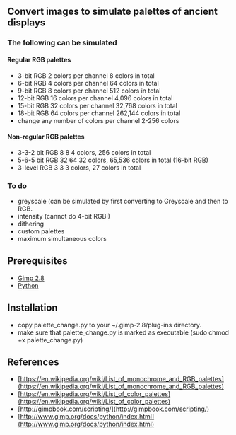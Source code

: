 ## Convert images to simulate palettes of ancient displays

### The following can be simulated
#### Regular RGB palettes
* 3-bit RGB 2 colors per channel 8 colors in total
* 6-bit RGB 4 colors per channel 64 colors in total
* 9-bit RGB 8 colors per channel 512 colors in total
* 12-bit RGB 16 colors per channel 4,096 colors in total
* 15-bit RGB 32 colors per channel 32,768 colors in total
* 18-bit RGB 64 colors per channel 262,144 colors in total
* change any number of colors per channel 2-256 colors

#### Non-regular RGB palettes
* 3-3-2 bit RGB 8 8 4 colors, 256 colors in total
* 5-6-5 bit RGB 32 64 32 colors, 65,536 colors in total (16-bit RGB)
* 3-level RGB 3 3 3 colors, 27 colors in total

### To do
* greyscale (can be simulated by first converting to Greyscale and then to RGB.
* intensity (cannot do 4-bit RGBI)
* dithering
* custom palettes
* maximum simultaneous colors

## Prerequisites
* [Gimp 2.8](http://www.gimp.org/)
* [Python](https://www.python.org/)

## Installation
* copy palette_change.py to your ~/.gimp-2.8/plug-ins directory.
* make sure that palette_change.py is marked as executable (sudo chmod +x palette_change.py)

## References
* [https://en.wikipedia.org/wiki/List_of_monochrome_and_RGB_palettes](https://en.wikipedia.org/wiki/List_of_monochrome_and_RGB_palettes)
* [https://en.wikipedia.org/wiki/List_of_color_palettes](https://en.wikipedia.org/wiki/List_of_color_palettes)
* [http://gimpbook.com/scripting/](http://gimpbook.com/scripting/)
* [http://www.gimp.org/docs/python/index.html](http://www.gimp.org/docs/python/index.html)
